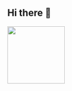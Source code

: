 ## Hi there 👋
<div display="flexbox>
<div>
  <img height=130 src="https://github-readme-stats.vercel.app/api?username=vyinie" />
</div>
<div>
  <img height=130 src="https://github-readme-stats.vercel.app/api/top-langs?username=vyinie&layout=compact&langs_count=8&card_width=320" />
</div>
</div>
